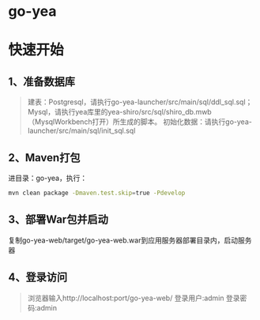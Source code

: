 # go-yea

# 快速开始
## 1、准备数据库
>建表：Postgresql，请执行go-yea-launcher/src/main/sql/ddl_sql.sql；Mysql，请执行yea库里的yea-shiro/src/sql/shiro_db.mwb（MysqlWorkbench打开）所生成的脚本。
>初始化数据：请执行go-yea-launcher/src/main/sql/init_sql.sql
## 2、Maven打包
进目录：go-yea，执行：
```bash
mvn clean package -Dmaven.test.skip=true -Pdevelop
```
## 3、部署War包并启动
复制go-yea-web/target/go-yea-web.war到应用服务器部署目录内，启动服务器

## 4、登录访问
>浏览器输入http://localhost:port/go-yea-web/
>登录用户:admin
>登录密码:admin
